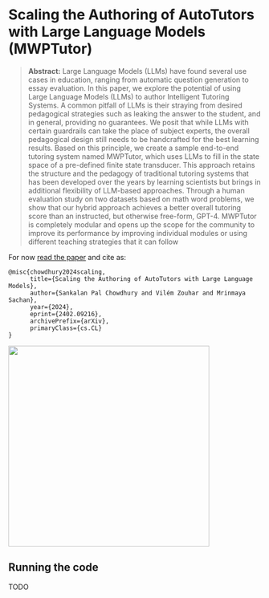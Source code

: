 # Scaling the Authoring of AutoTutors with Large Language Models (MWPTutor)

> **Abstract:** Large Language Models (LLMs) have found several use cases in education, ranging from automatic question generation to essay evaluation. In this paper, we explore the potential of using Large Language Models (LLMs) to author Intelligent Tutoring Systems. A common pitfall of LLMs is their straying from desired pedagogical strategies such as leaking the answer to the student, and in general, providing no guarantees. We posit that while LLMs with certain guardrails can take the place of subject experts, the overall pedagogical design still needs to be handcrafted for the best learning results. Based on this principle, we create a sample end-to-end tutoring system named MWPTutor, which uses LLMs to fill in the state space of a pre-defined finite state transducer. This approach retains the structure and the pedagogy of traditional tutoring systems that has been developed over the years by learning scientists but brings in additional flexibility of LLM-based approaches. Through a human evaluation study on two datasets based on math word problems, we show that our hybrid approach achieves a better overall tutoring score than an instructed, but otherwise free-form, GPT-4. MWPTutor is completely modular and opens up the scope for the community to improve its performance by improving individual modules or using different teaching strategies that it can follow 

For now [read the paper](https://arxiv.org/abs/2402.09216) and cite as:
```
@misc{chowdhury2024scaling,
      title={Scaling the Authoring of AutoTutors with Large Language Models}, 
      author={Sankalan Pal Chowdhury and Vilém Zouhar and Mrinmaya Sachan},
      year={2024},
      eprint={2402.09216},
      archivePrefix={arXiv},
      primaryClass={cs.CL}
}
```

<img src="https://github.com/eth-lre/MWPTutor/assets/7661193/d660176d-233d-468e-b871-5443a524263c" width="400em">


## Running the code

TODO
